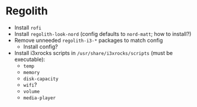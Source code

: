 # Regolith

* Install `rofi`
* Install `regolith-look-nord` (config defaults to `nord-matt`; how to install?)
* Remove unneeded `regolith-i3-*` packages to match config
  * Install config?
* Install i3xrocks scripts in `/usr/share/i3xrocks/scripts` (must be executable):
  * `temp`
  * `memory`
  * `disk-capacity`
  * `wifi`?
  * `volume`
  * `media-player`
